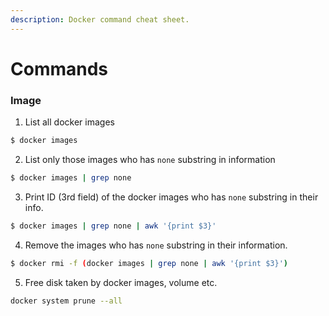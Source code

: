 ```yaml
---
description: Docker command cheat sheet.
---
```


# Commands

### Image

1. List all docker images

```bash
$ docker images
```

2. List only those images who has `none` substring in information

```bash
$ docker images | grep none
```

3. Print ID \(3rd field\) of the docker images who has `none` substring in their info.

```bash
$ docker images | grep none | awk '{print $3}'
```

4. Remove the images who has `none` substring in their information.

```bash
$ docker rmi -f (docker images | grep none | awk '{print $3}')
```

5. Free disk taken by docker images, volume etc.  


```bash
docker system prune --all
```

